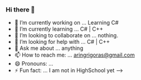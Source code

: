 ### Hi there 👋


- 🔭 I’m currently working on ... Learning C#
- 🌱 I’m currently learning ... C# | C++
- 👯 I’m looking to collaborate on ... nothing.
- 🤔 I’m looking for help with ... C# | C++
- 💬 Ask me about ... anything
- 📫 How to reach me: ... aringrigoras@gmail.com
- 😄 Pronouns: ...
- ⚡ Fun fact: ... I am not in HighSchool yet
-->
